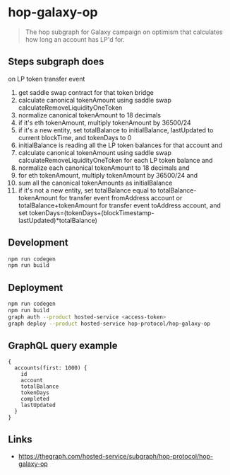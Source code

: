# hop-galaxy-op

> The hop subgraph for Galaxy campaign on optimism that calculates how long an account has LP'd for.

## Steps subgraph does

on LP token transfer event
1. get saddle swap contract for that token bridge
1. calculate canonical tokenAmount using saddle swap calculateRemoveLiquidityOneToken
1. normalize canonical tokenAmount to 18 decimals
1. if it's eth tokenAmount, multiply tokenAmount by 36500/24
1. if it's a new entity, set totalBalance to initialBalance, lastUpdated to current blockTime, and tokenDays to 0
  1. initialBalance is reading all the LP token balances for that account and
  1. calculate canonical tokenAmount using saddle swap calculateRemoveLiquidityOneToken for each LP token balance and
  1. normalize each canonical tokenAmount to 18 decimals and
  1. for eth tokenAmount, multiply tokenAmount by 36500/24 and
  1. sum all the canonical tokenAmounts as initialBalance
1. if it's not a new entity, set totalBalance equal to totalBalance-tokenAmount for transfer event fromAddress account or totalBalance+tokenAmount for transfer event toAddress account, and set tokenDays=(tokenDays+(blockTimestamp-lastUpdated)*totalBalance)

## Development

```sh
npm run codegen
npm run build
```

## Deployment

```sh
npm run codegen
npm run build
graph auth --product hosted-service <access-token>
graph deploy --product hosted-service hop-protocol/hop-galaxy-op
```

## GraphQL query example


```gql
{
  accounts(first: 1000) {
    id
    account
    totalBalance
    tokenDays
    completed
    lastUpdated
  }
}
```

## Links

- https://thegraph.com/hosted-service/subgraph/hop-protocol/hop-galaxy-op
